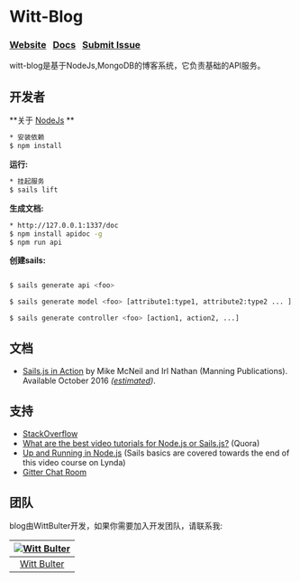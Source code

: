 <h1>
Witt-Blog
</h1>

### [Website](http://wittsay.cc/)  &nbsp;  [Docs](http://wittsay.cc/doc)  &nbsp; [Submit Issue](https://github.com/WittBulter/sails-blog/issues)

witt-blog是基于NodeJs,MongoDB的博客系统，它负责基础的API服务。


## 开发者
**关于 [NodeJs](http://nodejs.org) **
```sh
* 安装依赖
$ npm install
```


**运行:**
```sh
* 挂起服务
$ sails lift
```

**生成文档:**
```sh
* http://127.0.0.1:1337/doc
$ npm install apidoc -g
$ npm run api
```

**创建sails:**
```sh

$ sails generate api <foo>

$ sails generate model <foo> [attribute1:type1, attribute2:type2 ... ]

$ sails generate controller <foo> [action1, action2, ...]
```


## 文档
- [Sails.js in Action](https://www.manning.com/books/sails-js-in-action) by Mike McNeil and Irl Nathan (Manning Publications).  Available October 2016 _([estimated](https://www.manning.com/meap-program#section-faq-10))_.

## 支持
- [StackOverflow](http://stackoverflow.com/questions/tagged/sails.js)
- [What are the best video tutorials for Node.js or Sails.js?](https://www.quora.com/What-are-the-best-video-tutorials-for-Node-js-or-Sails-js) (Quora)
- [Up and Running in Node.js](http://www.lynda.com/Node.js-tutorials/Up-Running-Node.js/370605-2.html) (Sails basics are covered towards the end of this video course on Lynda)
- [Gitter Chat Room](https://gitter.im/balderdashy/sails)


## 团队
blog由WittBulter开发，如果你需要加入开发团队，请联系我:

[![Witt Bulter](http://obqqxnnm4.bkt.clouddn.com/11304944.gif?imageView2/1/w/100)](https://github.com/WittBulter) |  
:---:|
[Witt Bulter](https://github.com/WittBulter) |



